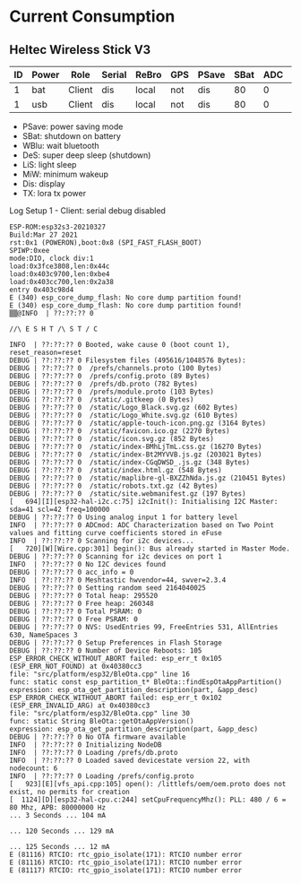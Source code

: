# Current Consumption

## Heltec Wireless Stick V3

| ID | Power | Role | Serial | ReBro | GPS | PSave | SBat | ADC | WBlu | DeS | LiS | MiW | Dis | TX | MQTT | BLE | boot | time | down |
|-|-|-|-|-|-|-|-|-|-|-|-|-|-|-|-|-|-|-|-|
| 1 | bat | Client | dis | local | not | dis | 80 | 0 | 60 | 86405 | 328 | 10 | 1 | 19 | ign | fix | 99,5mA | 1:26 | 2,1mA |
| 1 | usb | Client | dis | local | not | dis | 80 | 0 | 60 | 86405 | 328 | 10 | 1 | 19 | ign | fix | 104mA | 1:26 | 12mA |

* PSave: power saving mode
* SBat: shutdown on battery
* WBlu: wait bluetooth
* DeS: super deep sleep (shutdown)
* LiS: light sleep
* MiW: minimum wakeup
* Dis: display
* TX: lora tx power

Log Setup 1 - Client: serial debug disabled
```
ESP-ROM:esp32s3-20210327
Build:Mar 27 2021
rst:0x1 (POWERON),boot:0x8 (SPI_FAST_FLASH_BOOT)
SPIWP:0xee
mode:DIO, clock div:1
load:0x3fce3808,len:0x44c
load:0x403c9700,len:0xbe4
load:0x403cc700,len:0x2a38
entry 0x403c98d4
E (340) esp_core_dump_flash: No core dump partition found!
E (340) esp_core_dump_flash: No core dump partition found!
▒▒@INFO  | ??:??:?? 0

//\ E S H T /\ S T / C

INFO  | ??:??:?? 0 Booted, wake cause 0 (boot count 1), reset_reason=reset
DEBUG | ??:??:?? 0 Filesystem files (495616/1048576 Bytes):
DEBUG | ??:??:?? 0  /prefs/channels.proto (100 Bytes)
DEBUG | ??:??:?? 0  /prefs/config.proto (89 Bytes)
DEBUG | ??:??:?? 0  /prefs/db.proto (782 Bytes)
DEBUG | ??:??:?? 0  /prefs/module.proto (103 Bytes)
DEBUG | ??:??:?? 0  /static/.gitkeep (0 Bytes)
DEBUG | ??:??:?? 0  /static/Logo_Black.svg.gz (602 Bytes)
DEBUG | ??:??:?? 0  /static/Logo_White.svg.gz (610 Bytes)
DEBUG | ??:??:?? 0  /static/apple-touch-icon.png.gz (3164 Bytes)
DEBUG | ??:??:?? 0  /static/favicon.ico.gz (2270 Bytes)
DEBUG | ??:??:?? 0  /static/icon.svg.gz (852 Bytes)
DEBUG | ??:??:?? 0  /static/index-BMhLjTmL.css.gz (16270 Bytes)
DEBUG | ??:??:?? 0  /static/index-Bt2MYVVB.js.gz (203021 Bytes)
DEBUG | ??:??:?? 0  /static/index-CGqDWSD_.js.gz (348 Bytes)
DEBUG | ??:??:?? 0  /static/index.html.gz (548 Bytes)
DEBUG | ??:??:?? 0  /static/maplibre-gl-BXZZhNda.js.gz (210451 Bytes)
DEBUG | ??:??:?? 0  /static/robots.txt.gz (42 Bytes)
DEBUG | ??:??:?? 0  /static/site.webmanifest.gz (197 Bytes)
[   694][I][esp32-hal-i2c.c:75] i2cInit(): Initialising I2C Master: sda=41 scl=42 freq=100000
DEBUG | ??:??:?? 0 Using analog input 1 for battery level
INFO  | ??:??:?? 0 ADCmod: ADC Characterization based on Two Point values and fitting curve coefficients stored in eFuse
INFO  | ??:??:?? 0 Scanning for i2c devices...
[   720][W][Wire.cpp:301] begin(): Bus already started in Master Mode.
DEBUG | ??:??:?? 0 Scanning for i2c devices on port 1
INFO  | ??:??:?? 0 No I2C devices found
DEBUG | ??:??:?? 0 acc_info = 0
INFO  | ??:??:?? 0 Meshtastic hwvendor=44, swver=2.3.4
DEBUG | ??:??:?? 0 Setting random seed 2164040025
DEBUG | ??:??:?? 0 Total heap: 295520
DEBUG | ??:??:?? 0 Free heap: 260348
DEBUG | ??:??:?? 0 Total PSRAM: 0
DEBUG | ??:??:?? 0 Free PSRAM: 0
DEBUG | ??:??:?? 0 NVS: UsedEntries 99, FreeEntries 531, AllEntries 630, NameSpaces 3
DEBUG | ??:??:?? 0 Setup Preferences in Flash Storage
DEBUG | ??:??:?? 0 Number of Device Reboots: 105
ESP_ERROR_CHECK_WITHOUT_ABORT failed: esp_err_t 0x105 (ESP_ERR_NOT_FOUND) at 0x40380cc3
file: "src/platform/esp32/BleOta.cpp" line 16
func: static const esp_partition_t* BleOta::findEspOtaAppPartition()
expression: esp_ota_get_partition_description(part, &app_desc)
ESP_ERROR_CHECK_WITHOUT_ABORT failed: esp_err_t 0x102 (ESP_ERR_INVALID_ARG) at 0x40380cc3
file: "src/platform/esp32/BleOta.cpp" line 30
func: static String BleOta::getOtaAppVersion()
expression: esp_ota_get_partition_description(part, &app_desc)
DEBUG | ??:??:?? 0 No OTA firmware available
INFO  | ??:??:?? 0 Initializing NodeDB
INFO  | ??:??:?? 0 Loading /prefs/db.proto
INFO  | ??:??:?? 0 Loaded saved devicestate version 22, with nodecount: 6
INFO  | ??:??:?? 0 Loading /prefs/config.proto
[   923][E][vfs_api.cpp:105] open(): /littlefs/oem/oem.proto does not exist, no permits for creation
[  1124][D][esp32-hal-cpu.c:244] setCpuFrequencyMhz(): PLL: 480 / 6 = 80 Mhz, APB: 80000000 Hz
... 3 Seconds ... 104 mA

... 120 Seconds ... 129 mA

... 125 Seconds ... 12 mA
E (81116) RTCIO: rtc_gpio_isolate(171): RTCIO number error
E (81116) RTCIO: rtc_gpio_isolate(171): RTCIO number error
E (81117) RTCIO: rtc_gpio_isolate(171): RTCIO number error
```

